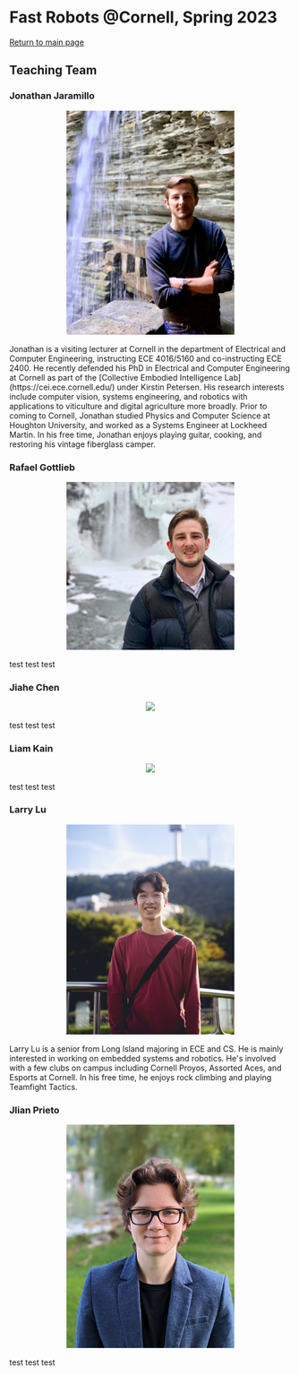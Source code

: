 # Fast Robots @Cornell, Spring 2023
[Return to main page](../index.md)

## Teaching Team

### Jonathan Jaramillo
<p align="center"><img src="./JonathanJaramillo2.jpg" width="300"></p>
Jonathan is a visiting lecturer at Cornell in the department of Electrical and Computer Engineering, instructing ECE 4016/5160 and co-instructing ECE 2400. He recently defended his PhD in Electrical and Computer Engineering at Cornell as part of the [Collective Embodied Intelligence Lab](https://cei.ece.cornell.edu/) under Kirstin Petersen. His research interests include computer vision, systems engineering, and robotics with applications to viticulture and digital agriculture more broadly. Prior to coming to Cornell, Jonathan studied Physics and Computer Science at Houghton University, and worked as a Systems Engineer at Lockheed Martin. In his free time, Jonathan enjoys playing guitar, cooking, and restoring his vintage fiberglass camper. 

### Rafael Gottlieb 
<p align="center"><img src="./JonathanJaramillo.jpg" width="300"></p>
test test test

### Jiahe Chen
<p align="center"><img src="./AlexCoy.png" width="300"></p>
test test test

### Liam Kain 
<p align="center"><img src="./CameronUrban.png" width="300"></p>
test test test

### Larry Lu 
<p align="center"><img src="./LarryLu.jpeg" width="300"></p>
Larry Lu is a senior from Long Island majoring in ECE and CS. He is mainly interested in working on embedded systems and robotics. He's involved with a few clubs on campus including Cornell Proyos, Assorted Aces, and Esports at Cornell. In his free time, he enjoys rock climbing and playing Teamfight Tactics.

### Jlian Prieto
<p align="center"><img src="./LMNawrocki.jpg" width="300"></p>
test test test